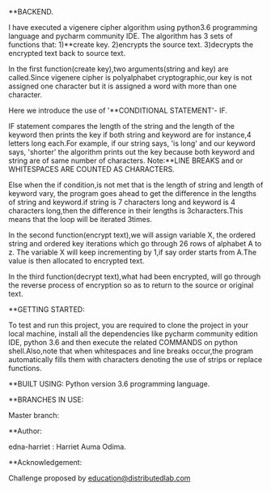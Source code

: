 
**BACKEND.

I have executed a vigenere cipher algorithm using python3.6 programming language and pycharm community IDE. The algorithm has 3 sets of functions that:
 1)**create key.
 2)encrypts the source text.
 3)decrypts the encrypted text back to source text.

In the first function(create key),two arguments(string and key) are called.Since vigenere cipher is polyalphabet cryptographic,our key is not assigned one character but it is assigned a word with more than one character. 

Here we introduce the use of '**CONDITIONAL STATEMENT'- IF.

IF statement compares the length of the string and the length of the keyword then prints the key if both string and keyword are for instance,4 letters long each.For example, if our string says, 'is long' and our keyword says, 'shorter' the algorithm prints out the key because both keyword and string are of same number of characters.
Note:**LINE BREAKS and or WHITESPACES ARE COUNTED AS CHARACTERS.

Else when the if condition,is not met that is the length of string and length of keyword vary, the program goes ahead to get the difference in the lengths of string and keyword.if string is 7 characters long and keyword is 4 characters long,then the difference in their lengths is 3characters.This means that the loop will be iterated 3times. 

In the second function(encrypt text),we will assign variable X, the ordered string and ordered key iterations which go through 26 rows of alphabet A to z. The variable X will keep incrementing by 1,if say order starts from A.The value is then allocated to encrypted text.

In the third function(decrypt text),what had been encrypted, will go through the reverse process of encryption so as to return to the source or original text.


**GETTING STARTED:

To test and run this project, you are required to clone the project in your local machine, install all the dependencies like pycharm community edition IDE, python 3.6 and then execute the related COMMANDS on python shell.Also,note that when whitespaces and line breaks occur,the program automatically fills them with characters denoting the use of strips or replace functions.


**BUILT USING:
Python version 3.6 programming language.

**BRANCHES IN USE:

Master branch:

**Author:

edna-harriet : Harriet Auma Odima.

**Acknowledgement:

Challenge proposed by education@distributedlab.com


